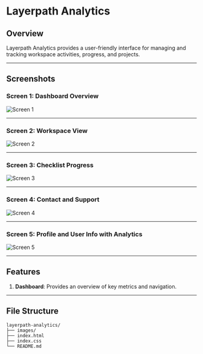 # Layerpath Analytics

## Overview
Layerpath Analytics provides a user-friendly interface for managing and tracking workspace activities, progress, and projects.

---

## Screenshots

### Screen 1: Dashboard Overview
![Screen 1](https://github.com/user-attachments/assets/d04ae1bd-e531-414e-964c-cf23e9f52314)

---

### Screen 2: Workspace View
![Screen 2](https://github.com/user-attachments/assets/98db2801-80f9-4b00-9bd7-49a76f1c71cd)

---

### Screen 3: Checklist Progress
![Screen 3](https://github.com/user-attachments/assets/23bcbe24-d64d-42af-8eb4-0e3d3f1391f1)

---

### Screen 4: Contact and Support
![Screen 4](https://github.com/user-attachments/assets/4f0deba1-39b1-4430-857c-cb6d62b87e58)

---

### Screen 5: Profile and User Info with Analytics
![Screen 5](https://github.com/user-attachments/assets/b6ce0f8d-6638-4ba3-998b-4b1b296f3e80)

---

## Features
1. **Dashboard**: Provides an overview of key metrics and navigation.

---

## File Structure

```plaintext
layerpath-analytics/
├── images/                 
├── index.html
├── index.css   
└── README.md              
